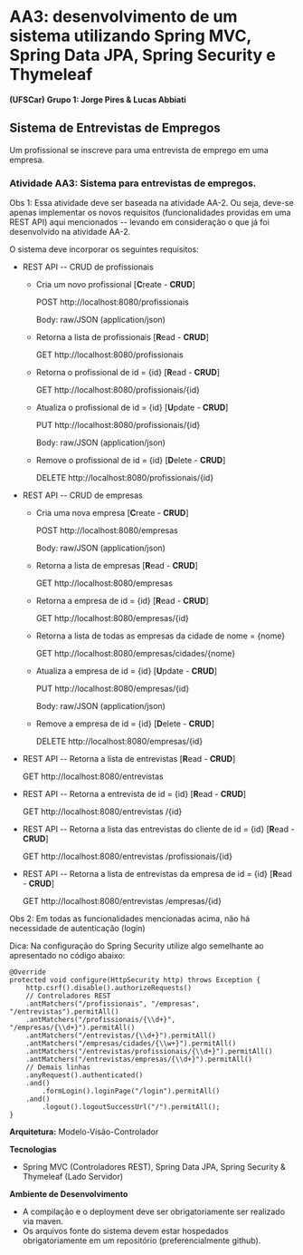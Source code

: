# AA3: desenvolvimento de um sistema utilizando Spring MVC, Spring Data JPA, Spring Security e Thymeleaf

**(UFSCar)**
**Grupo 1: Jorge Pires & Lucas Abbiati**

## Sistema de Entrevistas de Empregos

Um profissional se inscreve para uma entrevista de emprego em uma empresa.

### Atividade AA3: Sistema para entrevistas de empregos.

Obs 1: Essa atividade deve ser baseada na atividade AA-2. Ou seja, deve-se apenas implementar os novos requisitos (funcionalidades providas em uma REST API) aqui mencionados -- levando em consideração o que já foi desenvolvido na atividade AA-2.

O sistema deve incorporar os seguintes requisitos:
- REST API -- CRUD de profissionais
    - Cria um novo profissional [**C**reate - **CRUD**]

        POST http://localhost:8080/profissionais

        Body: raw/JSON (application/json)

    - Retorna a lista de profissionais [**R**ead - **CRUD**]

        GET http://localhost:8080/profissionais
    
    - Retorna o profissional de id = {id} [**R**ead - **CRUD**]

        GET http://localhost:8080/profissionais/{id}
    
    - Atualiza o profissional de id = {id} [**U**pdate - **CRUD**]

        PUT http://localhost:8080/profissionais/{id}
        
        Body: raw/JSON (application/json)

    - Remove o profissional de id = {id} [**D**elete - **CRUD**]

        DELETE http://localhost:8080/profissionais/{id}

- REST API -- CRUD de empresas
    - Cria uma nova empresa [**C**reate - **CRUD**]
        
        POST http://localhost:8080/empresas
        
        Body: raw/JSON (application/json)

    - Retorna a lista de empresas [**R**ead - **CRUD**]
        
        GET http://localhost:8080/empresas

    - Retorna a empresa de id = {id} [**R**ead - **CRUD**]
        
        GET http://localhost:8080/empresas/{id}
    
    - Retorna a lista de todas as empresas da cidade de nome = {nome}
        
        GET http://localhost:8080/empresas/cidades/{nome}

    - Atualiza a empresa de id = {id} [**U**pdate - **CRUD**]
        
        PUT http://localhost:8080/empresas/{id}
        
        Body: raw/JSON (application/json)

    - Remove a empresa de id = {id} [**D**elete - **CRUD**]
        
        DELETE http://localhost:8080/empresas/{id}

- REST API -- Retorna a lista de entrevistas [**R**ead - **CRUD**]
    
    GET http://localhost:8080/entrevistas 

- REST API -- Retorna a entrevista de id = {id} [**R**ead - **CRUD**]
    
    GET http://localhost:8080/entrevistas /{id}

- REST API -- Retorna a lista das entrevistas  do cliente de id = {id} [**R**ead - **CRUD**]

    GET http://localhost:8080/entrevistas /profissionais/{id}

- REST API -- Retorna a lista de entrevistas  da empresa de id = {id} [**R**ead - **CRUD**]

    GET http://localhost:8080/entrevistas /empresas/{id}

Obs 2: Em todas as funcionalidades mencionadas acima, não há necessidade de autenticação
(login)

Dica: Na configuração do Spring Security utilize algo semelhante ao apresentado no código abaixo:

```
@Override
protected void configure(HttpSecurity http) throws Exception {
    http.csrf().disable().authorizeRequests()
    // Controladores REST
    .antMatchers("/profissionais", "/empresas", "/entrevistas").permitAll()
    .antMatchers("/profissionais/{\\d+}", "/empresas/{\\d+}").permitAll()
    .antMatchers("/entrevistas/{\\d+}").permitAll()
    .antMatchers("/empresas/cidades/{\\w+}").permitAll()
    .antMatchers("/entrevistas/profissionais/{\\d+}").permitAll()
    .antMatchers("/entrevistas/empresas/{\\d+}").permitAll()
    // Demais linhas
    .anyRequest().authenticated()
    .and()
        .formLogin().loginPage("/login").permitAll()
    .and()
        .logout().logoutSuccessUrl("/").permitAll();
}
```

**Arquitetura:** Modelo-Visão-Controlador

**Tecnologias**
- Spring MVC (Controladores REST), Spring Data JPA, Spring Security & Thymeleaf (Lado Servidor)

**Ambiente de Desenvolvimento**
- A compilação e o deployment deve ser obrigatoriamente ser realizado via maven.
- Os arquivos fonte do sistema devem estar hospedados obrigatoriamente em um repositório (preferencialmente github).